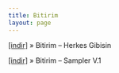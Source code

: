 ```yaml
---
title: Bitirim
layout: page
---
```


<a href="https://cloud.mail.ru/public/d99eca92c384/Bitirim%20-%20Herkes%20Gibisin" target="_blank">[indir]</a>  »  Bitirim &#8211; Herkes Gibisin

<a href="https://cloud.mail.ru/public/c2d22671ced0/Bitirim%20-%20Sampler%20Volume%201" target="_blank">[indir]</a>  »  Bitirim &#8211; Sampler V.1